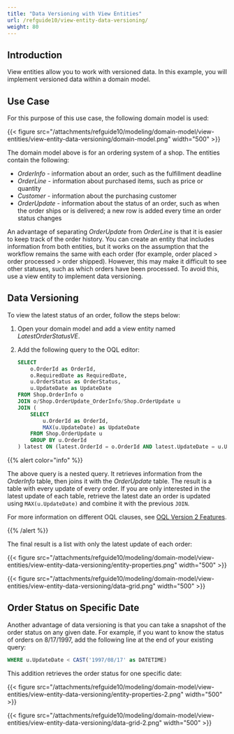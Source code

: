 ```yaml
---
title: "Data Versioning with View Entities"
url: /refguide10/view-entity-data-versioning/
weight: 80
---
```


## Introduction

View entities allow you to work with versioned data. In this example, you will implement versioned data within a domain model. 

## Use Case

For this purpose of this use case, the following domain model is used:

{{< figure src="/attachments/refguide10/modeling/domain-model/view-entities/view-entity-data-versioning/domain-model.png" width="500" >}}

The domain model above is for an ordering system of a shop. The entities contain the following:

* *OrderInfo* - information about an order, such as the fulfillment deadline 
* *OrderLine* -  information about purchased items, such as price or quantity
* *Customer* - information about the purchasing customer 
* *OrderUpdate* - information about the status of an order, such as when the order ships or is delivered; a new row is added every time an order status changes

An advantage of separating *OrderUpdate* from *OrderLine* is that it is easier to keep track of the order history. You can create an entity that includes information from both entities, but it works on the assumption that the workflow remains the same with each order (for example, order placed > order processed > order shipped). However, this may make it difficult to see other statuses, such as which orders have been processed. To avoid this, use a view entity to implement data versioning.

## Data Versioning

To view the latest status of an order, follow the steps below:

1. Open your domain model and add a view entity named *LatestOrderStatusVE*.
2. Add the following query to the OQL editor:

    ```sql
    SELECT
        o.OrderId as OrderId,
        o.RequiredDate as RequiredDate,
        u.OrderStatus as OrderStatus,
        u.UpdateDate as UpdateDate
    FROM Shop.OrderInfo o
    JOIN o/Shop.OrderUpdate_OrderInfo/Shop.OrderUpdate u
    JOIN (
        SELECT
            u.OrderId as OrderId,
            MAX(u.UpdateDate) as UpdateDate
        FROM Shop.OrderUpdate u
        GROUP BY u.OrderId
    ) latest ON (latest.OrderId = o.OrderId AND latest.UpdateDate = u.UpdateDate)
    ```

{{% alert color="info" %}}

The above query is a nested query. It retrieves information from the *OrderInfo* table, then joins it with the *OrderUpdate* table. The result is a table with every update of every order. If you are only interested in the latest update of each table, retrieve the latest date an order is updated using `MAX(u.UpdateDate)` and combine it with the previous `JOIN`.

For more information on different OQL clauses, see [OQL Version 2 Features](/refguide10/oql-v2/).

{{% /alert %}}

The final result is a list with only the latest update of each order: 

{{< figure src="/attachments/refguide10/modeling/domain-model/view-entities/view-entity-data-versioning/entity-properties.png" width="500" >}}

{{< figure src="/attachments/refguide10/modeling/domain-model/view-entities/view-entity-data-versioning/data-grid.png" width="500" >}}

## Order Status on Specific Date

Another advantage of data versioning is that you can take a snapshot of the order status on any given date. For example, if you want to know the status of orders on 8/17/1997, add the following line at the end of your existing query:

```sql
WHERE u.UpdateDate < CAST('1997/08/17' as DATETIME)
```

This addition retrieves the order status for one specific date:

{{< figure src="/attachments/refguide10/modeling/domain-model/view-entities/view-entity-data-versioning/entity-properties-2.png" width="500" >}}

{{< figure src="/attachments/refguide10/modeling/domain-model/view-entities/view-entity-data-versioning/data-grid-2.png" width="500" >}}
